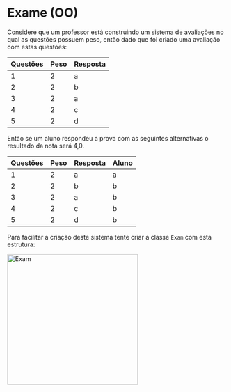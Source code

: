 # Exame (OO)

Considere que um professor está construindo um sistema de avaliações no qual as questões possuem peso, então dado que foi criado uma avaliação com estas questões:

| Questões | Peso | Resposta |
| -------- | ---- | -------- |
| 1        | 2    | a        |
| 2        | 2    | b        |
| 3        | 2    | a        |
| 4        | 2    | c        |
| 5        | 2    | d        |

Então se um aluno respondeu a prova com as seguintes alternativas o resultado da nota será 4,0.

| Questões | Peso | Resposta | Aluno   |
| -------- | ---- | -------- | ------- |
| 1        | 2    | a        | a       |
| 2        | 2    | b        | b       |
| 3        | 2    | a        | b       |
| 4        | 2    | c        | b       |
| 5        | 2    | d        | b       |

Para facilitar a criação deste sistema tente criar a classe `Exam` com esta estrutura:

<img src="assets/object-exam.svg" alt="Exam" width="300">
